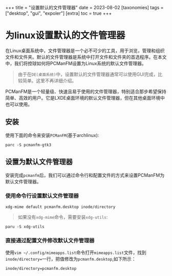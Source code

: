 +++
title = "设置默认的文件管理器"
date = 2023-08-02
[taxonomies]
tags = ["desktop", "gui", "expoler"]
[extra]
toc = true
+++

# 为linux设置默认的文件管理器

在Linux桌面系统中，文件管理器是一个必不可少的工具，用于浏览，管理和组织文件和文件夹。默认的文件管理器是系统中打开文件和文件夹的首选程序。在本文中，我们将控球如何将PCManFM设置为Linux系统的默认文件管理器。

> 由于在`DE(桌面系统)`中，设置默认的文件管理器通常可以使用GUI完成，比较简单。这里不再详细介绍。

PCManFM是一个轻量级、快速且易于使用的文件管理器，特别适合那步希望保持简单、高效的用户。它是LXDE桌面环境的默认文件管理器，但在其他桌面环境中也可以使用。

## 安装

使用下面的命令来安装`PCManFM`(基于archlinux):

```shell
parc -S pcmanfm-gtk3
```

## 设置为默认文件管理器

安装完成`pcmanfm`后，我们可以通过命令行和配置文件的方式来设置PCManFM为默认文件管理器。

### 使用命令行设置默认文件管理器
```shell
xdg-mime default pcmanfm.desktop inode/directory
```

> 如果没有`xdg-mime`命令，需要安装`xdg-utils`:
```shell
paru -S xdg-utils
```

### 直接通过配置文件修改默认文件管理器

使用`vim ~/.config/mimeapps.list`命令打开`mimeapps.list`文件，找到`inode/directory=`一行，把值修改为`pcmanfm.desktop`,如下所示：

```text
inode/directory=pcmanfm.desktop
```

